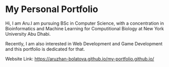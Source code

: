 # My Personal Portfolio
Hi, I am Aru.I am pursuing BSc in Computer Science, with a concentration in Bioinformatics and Machine Learning for Computitional Biology at New York University Abu Dhabi.

Recently, I am also interested in Web Development and Game Development and this portfolio is dedicated for that.

Website Link: https://aruzhan-bolatova.github.io/my-portfolio.github.io/

